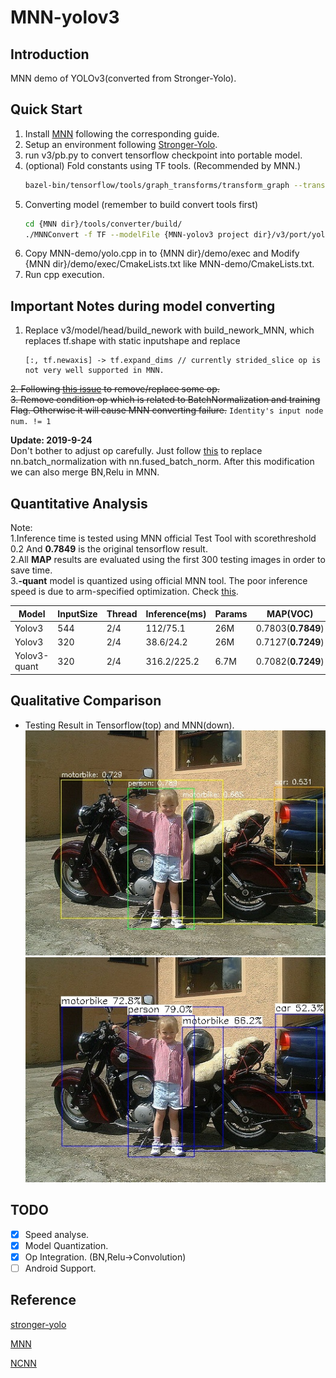 # MNN-yolov3

## Introduction
MNN demo of YOLOv3(converted from Stronger-Yolo). 

## Quick Start 
1. Install [MNN](https://github.com/alibaba/MNN) following the corresponding guide. 
2. Setup an environment following [Stronger-Yolo](https://github.com/Stinky-Tofu/Stronger-yolo).
3. run v3/pb.py to convert tensorflow checkpoint into portable model.
4. (optional) Fold constants using TF tools. (Recommended by MNN.)
    ``` bash
    bazel-bin/tensorflow/tools/graph_transforms/transform_graph --transforms=fold_constants(ignore_errors=true)
    ```
5. Converting model (remember to build convert tools first)
    ``` bash
    cd {MNN dir}/tools/converter/build/
    ./MNNConvert -f TF --modelFile {MNN-yolov3 project dir}/v3/port/yolov3_opti_fc.pb --MNNModel yolo_opti_fc.mnn --bizCode MNN
    ```
6. Copy MNN-demo/yolo.cpp in to {MNN dir}/demo/exec and  Modify {MNN dir}/demo/exec/CmakeLists.txt like MNN-demo/CmakeLists.txt.
7. Run cpp execution.

## Important Notes during model converting 

1. Replace v3/model/head/build_nework with build_nework_MNN, which replaces tf.shape with static inputshape and replace 
    ```
    [:, tf.newaxis] -> tf.expand_dims // currently strided_slice op is not very well supported in MNN.
    ```
~~2. Following [this issue](https://github.com/onnx/tensorflow-onnx/issues/77#issue-342137999) to remove/replace some op.~~  
~~3. Remove condition op which is related to BatchNormalization and training Flag. Otherwise it will cause MNN converting failure.~~
    ```
    Identity's input node num. != 1
    ```   
    
**Update: 2019-9-24**  
Don't bother to adjust op carefully. Just follow [this](https://github.com/wlguan/MNN-yolov3/blob/master/v3/model/layers.py#L35-L37) to replace nn.batch_normalization with nn.fused_batch_norm. After this modification we can also merge BN,Relu in MNN.  

## Quantitative Analysis 
Note:  
1.Inference time is tested using MNN official Test Tool with scorethreshold 0.2 And **0.7849** is the original tensorflow result.  
2.All **MAP** results are evaluated using the first 300 testing images in order to save time.  
3.**-quant** model is quantized using official MNN tool. The poor inference speed is due to arm-specified optimization. Check [this](https://github.com/alibaba/MNN/issues/213).

Model|InputSize|Thread|Inference(ms)|Params|MAP(VOC)|
| ------ | ------ | ------ | ------ | ------ |------ |
Yolov3|544|2/4| 112/75.1|26M|0.7803(**0.7849**)|
Yolov3|320|2/4|38.6/24.2|26M|0.7127(**0.7249**)|
Yolov3-quant|320|2/4|316.2/225.2|6.7M|0.7082(**0.7249**)|

## Qualitative Comparison
- Testing Result in Tensorflow(top) and MNN(down).   
![Result of Tensorflow](v3/004650_detected.jpg)
![Result of Tensorflow](MNN-demo/004650_MNN.jpg)


## TODO
- [x] Speed analyse.
- [x] Model Quantization.
- [x] Op Integration. (BN,Relu->Convolution)
- [ ] Android Support.  

## Reference
[stronger-yolo](https://github.com/Stinky-Tofu/Stronger-yolo)

[MNN](https://github.com/alibaba/MNN)

[NCNN](https://github.com/Tencent/ncnn)
